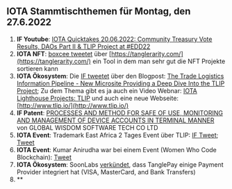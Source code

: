 ## IOTA Stammtischthemen für Montag, den 27.6.2022

1. **IF Youtube**: [IOTA Quicktakes 20.06.2022: Community Treasury Vote Results, DAOs Part II & TLIP Project at #EDD22](https://www.youtube.com/watch?v=q6c5tuT635s)
2. **IOTA NFT**: [boxcee tweetet](https://twitter.com/Moe4x4/status/1538946083723804673?s=20&t=brXgLyWnmwZFoWYoojPF6g) über [https://tanglerarity.com/](https://tanglerarity.com/) ein Tool in dem man sehr gut die NFT Projekte sortieren kann
3. **IOTA Ökosystem**: Die [IF tweetet](https://twitter.com/iota/status/1538905441333297154?s=20&t=brXgLyWnmwZFoWYoojPF6g) über den Blogpost: [The Trade Logistics Information Pipeline - New Microsite Providing a Deep Dive Into the TLIP Project](https://blog.iota.org/tlip-website/); Zu dem Thema gibt es ja auch ein Video Webnar: [IOTA Lighthouse Projects: TLIP](https://www.youtube.com/watch?v=v77Qnssyh-8&feature=youtu.be) und auch eine neue Webseite: [http://www.tlip.io/](http://www.tlip.io/)
4. **IF Patent**: [PROCESSES AND METHOD FOR SAFE OF USE, MONITORING AND MANAGEMENT OF DEVICE ACCOUNTS IN TERMINAL MANNER](https://worldwide.espacenet.com/patent/search/family/081942005/publication/US2022191201A1?q=pn%3DUS2022191201A1) von 
GLOBAL WISDOM SOFTWARE TECH CO LTD
5. **IOTA Event**: Trademark East Africa 2 Tages Event über TLIP: [IF Tweet](https://twitter.com/iota/status/1538905444370075652?s=20&t=brXgLyWnmwZFoWYoojPF6g); [Tweet](https://twitter.com/TradeMarkEastA/status/1534807582405234689?s=20&t=brXgLyWnmwZFoWYoojPF6g)
6. **IOTA Event**: Kumar Anirudha war bei einem Event (Women Who Code Blockchain): [Tweet](https://twitter.com/kranirudha/status/1538872281740775426?s=20&t=brXgLyWnmwZFoWYoojPF6g)
7. **IOTA Ökosystem**: SoonLabs [verkündet](https://twitter.com/soon_labs/status/1539109952131895296?s=20&t=brXgLyWnmwZFoWYoojPF6g), dass TanglePay einige Payment Provider integriert hat (VISA, MasterCard, and Bank Transfers)
8. **
